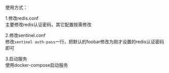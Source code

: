 使用方式：

1.修改redis.conf  
主要修改redis认证密码，其它配置按需修改

2.修改sentinel.conf  
修改`sentinel auth-pass`一行，把默认的foobar修改为刚才设置的redis认证密码即可

3.启动服务  
使用docker-compose启动服务
